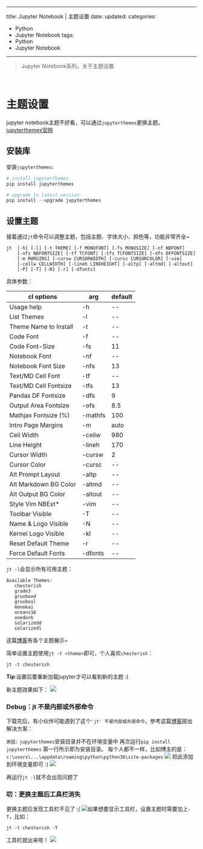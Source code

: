 
---
 title: Jupyter Notebook | 主题设置
 date: 
 updated: 
 categories:
 - Python
 - Jupyter Notebook
 tags:
 - Python
 - Jupyter Notebook
---
>Jupyter Notebook系列，关于主题设置
<!--less-->
﻿
# 主题设置
jupyter notebook主题不好看，可以通过`jupyterthemes`更换主题。
[jupyterthemes官网](https://github.com/dunovank/jupyter-themes#command-line-examples)
## 安装库
安装`jupyterthemes`:
```python
# install jupyterthemes
pip install jupyterthemes

# upgrade to latest version
pip install --upgrade jupyterthemes
```

## 设置主题
接着通过`jt`命令可以调整主题，包括主题、字体大小、颜色等，功能非常齐全~
```
jt  [-h] [-l] [-t THEME] [-f MONOFONT] [-fs MONOSIZE] [-nf NBFONT]
    [-nfs NBFONTSIZE] [-tf TCFONT] [-tfs TCFONTSIZE] [-dfs DFFONTSIZE]
    [-m MARGINS] [-cursw CURSORWIDTH] [-cursc CURSORCOLOR] [-vim]
    [-cellw CELLWIDTH] [-lineh LINEHEIGHT] [-altp] [-altmd] [-altout]
    [-P] [-T] [-N] [-r] [-dfonts]
```
具体参数：

| cl options            | arg     | default |
| --------------------- | ------- | ------- |
| Usage help            | -h      | --      |
| List Themes           | -l      | --      |
| Theme Name to Install | -t      | --      |
| Code Font             | -f      | --      |
| Code Font-Size        | -fs     | 11      |
| Notebook Font         | -nf     | --      |
| Notebook Font Size    | -nfs    | 13      |
| Text/MD Cell Font     | -tf     | --      |
| Text/MD Cell Fontsize | -tfs    | 13      |
| Pandas DF Fontsize    | -dfs    | 9       |
| Output Area Fontsize  | -ofs    | 8.5     |
| Mathjax Fontsize (%)  | -mathfs | 100     |
| Intro Page Margins    | -m      | auto    |
| Cell Width            | -cellw  | 980     |
| Line Height           | -lineh  | 170     |
| Cursor Width          | -cursw  | 2       |
| Cursor Color          | -cursc  | --      |
| Alt Prompt Layout     | -altp   | --      |
| Alt Markdown BG Color | -altmd  | --      |
| Alt Output BG Color   | -altout | --      |
| Style Vim NBExt*      | -vim    | --      |
| Toolbar Visible       | -T      | --      |
| Name & Logo Visible   | -N      | --      |
| Kernel Logo Visible   | -kl     | --      |
| Reset Default Theme   | -r      | --      |
| Force Default Fonts   | -dfonts | --      |

`jt -l`会显示所有可用主题：
```
Available Themes:
   chesterish
   grade3
   gruvboxd
   gruvboxl
   monokai
   oceans16
   onedork
   solarizedd
   solarizedl
  ```
这篇[博客](https://blog.csdn.net/DSTJWJW/article/details/85304390)有各个主题展示~

简单设置主题使用`jt -t <theme>`即可，个人喜欢`chesterish`：
```
jt -t chesterish
```

**Tip**:设置后要重新加载jupyter才可以看到新的主题 :)

新主题效果如下：
![](https://img-blog.csdnimg.cn/20210208114232100.png#pic_center)
### Debug：jt 不是内部或外部命令
下载完后，有小伙伴可能遇到了这个`'jt' 不是内部或外部命令`，参考这篇[博客](https://blog.csdn.net/dlh_sycamore/article/details/82827716)提出解决方案：

`原因:`
`jupyterthemes`安装目录并不在环境变量中
再次运行`pip install jupyterthemes` 第一行所示即为安装目录。
每个人都不一样，比如博主的是：`c:\users\...\appdata\roaming\python\python36\site-packages`
![](https://img-blog.csdnimg.cn/20210303121515557.png#pic_center)
将此添加到环境变量即可 :)
![](https://img-blog.csdnimg.cn/20210303121913323.png#pic_center)

再运行`jt -l`就不会出现问题了

### 叨：更换主题后工具栏消失
更换主题后发现工具栏不见了 :(
![](https://img-blog.csdnimg.cn/20210208134947157.png#pic_center)如果想要显示工具栏，设置主题时需要加上`-T`，比如：
```
jt -t chesterish -T
```
工具栏就出来啦！
![](https://img-blog.csdnimg.cn/20210208135214637.png#pic_center)


